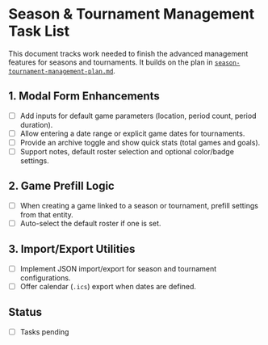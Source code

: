 # Season & Tournament Management Task List

This document tracks work needed to finish the advanced management features for seasons and tournaments.
It builds on the plan in [`season-tournament-management-plan.md`](./season-tournament-management-plan.md).

## 1. Modal Form Enhancements
- [ ] Add inputs for default game parameters (location, period count, period duration).
- [ ] Allow entering a date range or explicit game dates for tournaments.
- [ ] Provide an archive toggle and show quick stats (total games and goals).
- [ ] Support notes, default roster selection and optional color/badge settings.

## 2. Game Prefill Logic
- [ ] When creating a game linked to a season or tournament, prefill settings from that entity.
- [ ] Auto-select the default roster if one is set.

## 3. Import/Export Utilities
- [ ] Implement JSON import/export for season and tournament configurations.
- [ ] Offer calendar (`.ics`) export when dates are defined.

## Status
- [ ] Tasks pending
